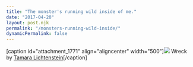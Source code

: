 ```yaml
---
title: "The monster's running wild inside of me."
date: "2017-04-20"
layout: post.njk
permalink: "/monsters-running-wild-inside/"
dynamicPermalink: false
---
```


\[caption id="attachment\_1771" align="aligncenter" width="500"\][![](images/wreck-By-Tamara-Lichtenstein-1.jpg)](http://www.nerdycode.com/wp-content/uploads/2017/04/wreck-By-Tamara-Lichtenstein-1.jpg) Wreck by [Tamara Lichtenstein](http://www.tamaralichtenstein.com/)\[/caption\]
